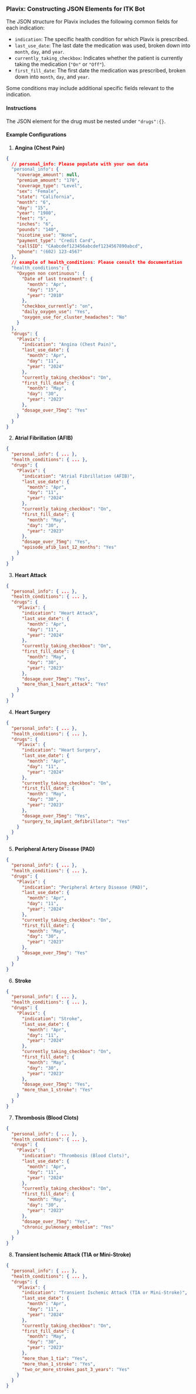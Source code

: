 ### Plavix: Constructing JSON Elements for ITK Bot

The JSON structure for Plavix includes the following common fields for each indication:

- `indication`: The specific health condition for which Plavix is prescribed.
- `last_use_date`: The last date the medication was used, broken down into `month`, `day`, and `year`.
- `currently_taking_checkbox`: Indicates whether the patient is currently taking the medication (`"On"` or `"Off"`).
- `first_fill_date`: The first date the medication was prescribed, broken down into `month`, `day`, and `year`.

Some conditions may include additional specific fields relevant to the indication.

#### Instructions

The JSON element for the drug must be nested under `"drugs":{}`.

#### Example Configurations

1. **Angina (Chest Pain)**

```json
{
  // personal_info: Please populate with your own data
  "personal_info": {
    "coverage_amount": null,
    "premium_amount": "170",
    "coverage_type": "Level",
    "sex": "Female",
    "state": "California",
    "month": "6",
    "day": "15",
    "year": "1980",
    "feet": "5",
    "inches": "6",
    "pounds": "140",
    "nicotine_use": "None",
    "payment_type": "Credit Card",
    "callSID": "CAabcdef123456abcdef1234567890abcd",
    "phone": "(602) 123-4567"
  },
  // example of health_conditions: Please consult the documentation
  "health_conditions": {
    "Oxygen non continuous": {
      "Date of last treatment": {
        "month": "Apr",
        "day": "15",
        "year": "2010"
      },
      "checkbox_currently": "on",
      "daily_oxygen_use": "Yes",
      "oxygen_use_for_cluster_headaches": "No"
    }
  },
  "drugs": {
    "Plavix": {
      "indication": "Angina (Chest Pain)",
      "last_use_date": {
        "month": "Apr",
        "day": "11",
        "year": "2024"
      },
      "currently_taking_checkbox": "On",
      "first_fill_date": {
        "month": "May",
        "day": "30",
        "year": "2023"
      },
      "dosage_over_75mg": "Yes"
    }
  }
}
```

2. **Atrial Fibrillation (AFIB)**

```json
{
  "personal_info": { ... },
  "health_conditions": { ... },
  "drugs": {
    "Plavix": {
      "indication": "Atrial Fibrillation (AFIB)",
      "last_use_date": {
        "month": "Apr",
        "day": "11",
        "year": "2024"
      },
      "currently_taking_checkbox": "On",
      "first_fill_date": {
        "month": "May",
        "day": "30",
        "year": "2023"
      },
      "dosage_over_75mg": "Yes",
      "episode_afib_last_12_months": "Yes"
    }
  }
}
```

3. **Heart Attack**

```json
{
  "personal_info": { ... },
  "health_conditions": { ... },
  "drugs": {
    "Plavix": {
      "indication": "Heart Attack",
      "last_use_date": {
        "month": "Apr",
        "day": "11",
        "year": "2024"
      },
      "currently_taking_checkbox": "On",
      "first_fill_date": {
        "month": "May",
        "day": "30",
        "year": "2023"
      },
      "dosage_over_75mg": "Yes",
      "more_than_1_heart_attack": "Yes"
    }
  }
}
```

4. **Heart Surgery**

```json
{
  "personal_info": { ... },
  "health_conditions": { ... },
  "drugs": {
    "Plavix": {
      "indication": "Heart Surgery",
      "last_use_date": {
        "month": "Apr",
        "day": "11",
        "year": "2024"
      },
      "currently_taking_checkbox": "On",
      "first_fill_date": {
        "month": "May",
        "day": "30",
        "year": "2023"
      },
      "dosage_over_75mg": "Yes",
      "surgery_to_implant_defibrillator": "Yes"
    }
  }
}
```

5. **Peripheral Artery Disease (PAD)**

```json
{
  "personal_info": { ... },
  "health_conditions": { ... },
  "drugs": {
    "Plavix": {
      "indication": "Peripheral Artery Disease (PAD)",
      "last_use_date": {
        "month": "Apr",
        "day": "11",
        "year": "2024"
      },
      "currently_taking_checkbox": "On",
      "first_fill_date": {
        "month": "May",
        "day": "30",
        "year": "2023"
      },
      "dosage_over_75mg": "Yes"
    }
  }
}
```

6. **Stroke**

```json
{
  "personal_info": { ... },
  "health_conditions": { ... },
  "drugs": {
    "Plavix": {
      "indication": "Stroke",
      "last_use_date": {
        "month": "Apr",
        "day": "11",
        "year": "2024"
      },
      "currently_taking_checkbox": "On",
      "first_fill_date": {
        "month": "May",
        "day": "30",
        "year": "2023"
      },
      "dosage_over_75mg": "Yes",
      "more_than_1_stroke": "Yes"
    }
  }
}
```

7. **Thrombosis (Blood Clots)**

```json
{
  "personal_info": { ... },
  "health_conditions": { ... },
  "drugs": {
    "Plavix": {
      "indication": "Thrombosis (Blood Clots)",
      "last_use_date": {
        "month": "Apr",
        "day": "11",
        "year": "2024"
      },
      "currently_taking_checkbox": "On",
      "first_fill_date": {
        "month": "May",
        "day": "30",
        "year": "2023"
      },
      "dosage_over_75mg": "Yes",
      "chronic_pulmonary_embolism": "Yes"
    }
  }
}
```

8. **Transient Ischemic Attack (TIA or Mini-Stroke)**

```json
{
  "personal_info": { ... },
  "health_conditions": { ... },
  "drugs": {
    "Plavix": {
      "indication": "Transient Ischemic Attack (TIA or Mini-Stroke)",
      "last_use_date": {
        "month": "Apr",
        "day": "11",
        "year": "2024"
      },
      "currently_taking_checkbox": "On",
      "first_fill_date": {
        "month": "May",
        "day": "30",
        "year": "2023"
      },
      "more_than_1_tia": "Yes",
      "more_than_1_stroke": "Yes",
      "two_or_more_strokes_past_3_years": "Yes"
    }
  }
}
```
